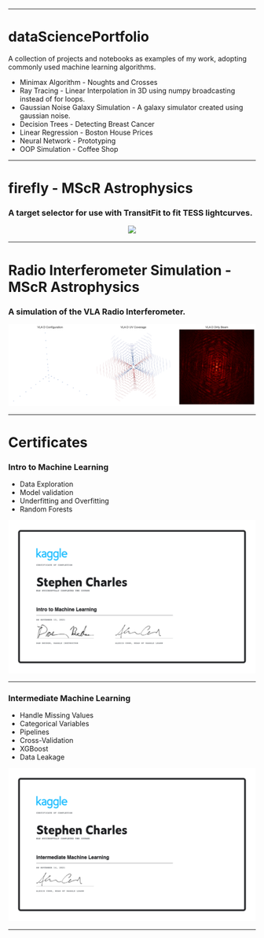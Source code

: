 ***
# dataSciencePortfolio
A collection of projects and notebooks as examples of my work, adopting commonly used machine learning algorithms.
- Minimax Algorithm \- Noughts and Crosses
- Ray Tracing \- Linear Interpolation in 3D using numpy broadcasting instead of for loops.
- Gaussian Noise Galaxy Simulation \- A galaxy simulator created using gaussian noise.
- Decision Trees - Detecting Breast Cancer
- Linear Regression - Boston House Prices
- Neural Network - Prototyping
- OOP Simulation - Coffee Shop
***
# **firefly - MScR Astrophysics**
### A target selector for use with TransitFit to fit TESS lightcurves.
<p align="center">
  <img src="https://raw.githubusercontent.com/sourestdeeds/firefly/main/firefly/data/filter_0.png?token=ACSJ3D7C7KDFPAFUZD7RNULAK7E6A">
</p>

***
# Radio Interferometer Simulation - MScR Astrophysics
### A simulation of the VLA Radio Interferometer.
   
<p align="center">
  <img src="https://github.com/sourestdeeds/dataSciencePortfolio/blob/main/Radio%20Interferometer%20Simulation/output1.png">
</p>

***
# Certificates

### Intro to Machine Learning

- Data Exploration
- Model validation
- Underfitting and Overfitting
- Random Forests

<p align="center">
  <img src="https://github.com/sourestdeeds/dataSciencePortfolio/blob/main/Certificates/Stephen%20Charles%20-%20Intro%20to%20Machine%20Learning.png">
</p>

***

### Intermediate Machine Learning

- Handle Missing Values
- Categorical Variables
- Pipelines
- Cross-Validation
- XGBoost
- Data Leakage

<p align="center">
  <img src="https://github.com/sourestdeeds/dataSciencePortfolio/blob/main/Certificates/Stephen%20Charles%20-%20Intermediate%20Machine%20Learning.png">
</p>

***


